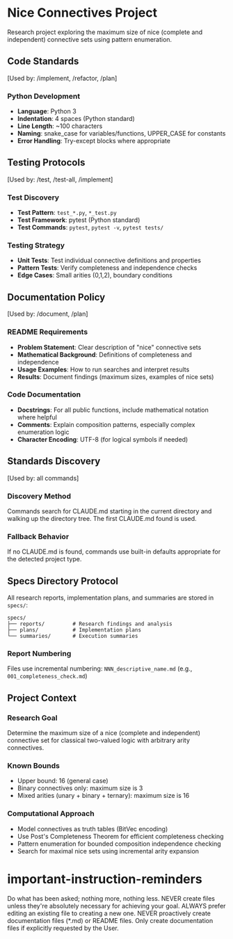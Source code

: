 # Nice Connectives Project

Research project exploring the maximum size of nice (complete and independent) connective sets using pattern enumeration.

## Code Standards
[Used by: /implement, /refactor, /plan]

### Python Development
- **Language**: Python 3
- **Indentation**: 4 spaces (Python standard)
- **Line Length**: ~100 characters
- **Naming**: snake_case for variables/functions, UPPER_CASE for constants
- **Error Handling**: Try-except blocks where appropriate

## Testing Protocols
[Used by: /test, /test-all, /implement]

### Test Discovery
- **Test Pattern**: `test_*.py`, `*_test.py`
- **Test Framework**: pytest (Python standard)
- **Test Commands**: `pytest`, `pytest -v`, `pytest tests/`

### Testing Strategy
- **Unit Tests**: Test individual connective definitions and properties
- **Pattern Tests**: Verify completeness and independence checks
- **Edge Cases**: Small arities (0,1,2), boundary conditions

## Documentation Policy
[Used by: /document, /plan]

### README Requirements
- **Problem Statement**: Clear description of "nice" connective sets
- **Mathematical Background**: Definitions of completeness and independence
- **Usage Examples**: How to run searches and interpret results
- **Results**: Document findings (maximum sizes, examples of nice sets)

### Code Documentation
- **Docstrings**: For all public functions, include mathematical notation where helpful
- **Comments**: Explain composition patterns, especially complex enumeration logic
- **Character Encoding**: UTF-8 (for logical symbols if needed)

## Standards Discovery
[Used by: all commands]

### Discovery Method
Commands search for CLAUDE.md starting in the current directory and walking up the directory tree. The first CLAUDE.md found is used.

### Fallback Behavior
If no CLAUDE.md is found, commands use built-in defaults appropriate for the detected project type.

## Specs Directory Protocol

All research reports, implementation plans, and summaries are stored in `specs/`:

```
specs/
├── reports/         # Research findings and analysis
├── plans/           # Implementation plans
└── summaries/       # Execution summaries
```

### Report Numbering
Files use incremental numbering: `NNN_descriptive_name.md` (e.g., `001_completeness_check.md`)

## Project Context

### Research Goal
Determine the maximum size of a nice (complete and independent) connective set for classical two-valued logic with arbitrary arity connectives.

### Known Bounds
- Upper bound: 16 (general case)
- Binary connectives only: maximum size is 3
- Mixed arities (unary + binary + ternary): maximum size is 16

### Computational Approach
- Model connectives as truth tables (BitVec encoding)
- Use Post's Completeness Theorem for efficient completeness checking
- Pattern enumeration for bounded composition independence checking
- Search for maximal nice sets using incremental arity expansion

# important-instruction-reminders
Do what has been asked; nothing more, nothing less.
NEVER create files unless they're absolutely necessary for achieving your goal.
ALWAYS prefer editing an existing file to creating a new one.
NEVER proactively create documentation files (*.md) or README files. Only create documentation files if explicitly requested by the User.
